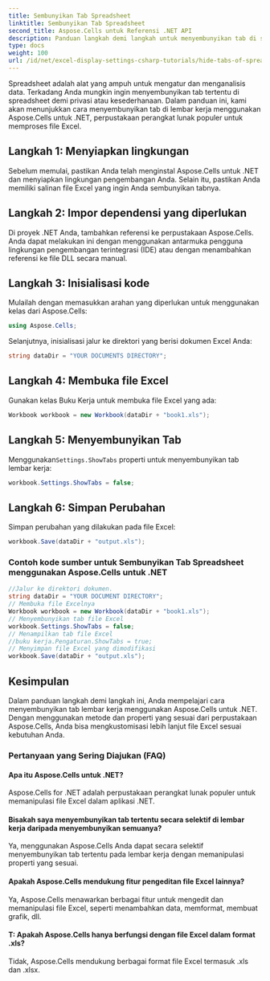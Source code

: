 ```yaml
---
title: Sembunyikan Tab Spreadsheet
linktitle: Sembunyikan Tab Spreadsheet
second_title: Aspose.Cells untuk Referensi .NET API
description: Panduan langkah demi langkah untuk menyembunyikan tab di spreadsheet Excel menggunakan Aspose.Cells untuk .NET.
type: docs
weight: 100
url: /id/net/excel-display-settings-csharp-tutorials/hide-tabs-of-spreadsheet/
---
```

Spreadsheet adalah alat yang ampuh untuk mengatur dan menganalisis data. Terkadang Anda mungkin ingin menyembunyikan tab tertentu di spreadsheet demi privasi atau kesederhanaan. Dalam panduan ini, kami akan menunjukkan cara menyembunyikan tab di lembar kerja menggunakan Aspose.Cells untuk .NET, perpustakaan perangkat lunak populer untuk memproses file Excel.

## Langkah 1: Menyiapkan lingkungan

Sebelum memulai, pastikan Anda telah menginstal Aspose.Cells untuk .NET dan menyiapkan lingkungan pengembangan Anda. Selain itu, pastikan Anda memiliki salinan file Excel yang ingin Anda sembunyikan tabnya.

## Langkah 2: Impor dependensi yang diperlukan

Di proyek .NET Anda, tambahkan referensi ke perpustakaan Aspose.Cells. Anda dapat melakukan ini dengan menggunakan antarmuka pengguna lingkungan pengembangan terintegrasi (IDE) atau dengan menambahkan referensi ke file DLL secara manual.

## Langkah 3: Inisialisasi kode

Mulailah dengan memasukkan arahan yang diperlukan untuk menggunakan kelas dari Aspose.Cells:

```csharp
using Aspose.Cells;
```

Selanjutnya, inisialisasi jalur ke direktori yang berisi dokumen Excel Anda:

```csharp
string dataDir = "YOUR DOCUMENTS DIRECTORY";
```

## Langkah 4: Membuka file Excel

Gunakan kelas Buku Kerja untuk membuka file Excel yang ada:

```csharp
Workbook workbook = new Workbook(dataDir + "book1.xls");
```

## Langkah 5: Menyembunyikan Tab

 Menggunakan`Settings.ShowTabs` properti untuk menyembunyikan tab lembar kerja:

```csharp
workbook.Settings.ShowTabs = false;
```

## Langkah 6: Simpan Perubahan

Simpan perubahan yang dilakukan pada file Excel:

```csharp
workbook.Save(dataDir + "output.xls");
```

### Contoh kode sumber untuk Sembunyikan Tab Spreadsheet menggunakan Aspose.Cells untuk .NET 
```csharp
//Jalur ke direktori dokumen.
string dataDir = "YOUR DOCUMENT DIRECTORY";
// Membuka file Excelnya
Workbook workbook = new Workbook(dataDir + "book1.xls");
// Menyembunyikan tab file Excel
workbook.Settings.ShowTabs = false;
// Menampilkan tab file Excel
//buku kerja.Pengaturan.ShowTabs = true;
// Menyimpan file Excel yang dimodifikasi
workbook.Save(dataDir + "output.xls");
```

## Kesimpulan

Dalam panduan langkah demi langkah ini, Anda mempelajari cara menyembunyikan tab lembar kerja menggunakan Aspose.Cells untuk .NET. Dengan menggunakan metode dan properti yang sesuai dari perpustakaan Aspose.Cells, Anda bisa mengkustomisasi lebih lanjut file Excel sesuai kebutuhan Anda.

### Pertanyaan yang Sering Diajukan (FAQ)

#### Apa itu Aspose.Cells untuk .NET?
    
Aspose.Cells for .NET adalah perpustakaan perangkat lunak populer untuk memanipulasi file Excel dalam aplikasi .NET.

#### Bisakah saya menyembunyikan tab tertentu secara selektif di lembar kerja daripada menyembunyikan semuanya?
   
Ya, menggunakan Aspose.Cells Anda dapat secara selektif menyembunyikan tab tertentu pada lembar kerja dengan memanipulasi properti yang sesuai.

#### Apakah Aspose.Cells mendukung fitur pengeditan file Excel lainnya?

Ya, Aspose.Cells menawarkan berbagai fitur untuk mengedit dan memanipulasi file Excel, seperti menambahkan data, memformat, membuat grafik, dll.

#### T: Apakah Aspose.Cells hanya berfungsi dengan file Excel dalam format .xls?

Tidak, Aspose.Cells mendukung berbagai format file Excel termasuk .xls dan .xlsx.